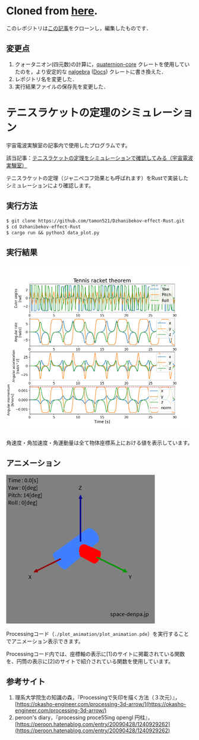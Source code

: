 # Cloned from [here](https://github.com/HamaguRe/tennis_racket_theorem).
このレポジトリは[この記事](https://github.com/HamaguRe/tennis_racket_theorem.git)をクローンし，編集したものです．

## 変更点
1. クォータニオン(四元数)の計算に，[quaternion-core](https://github.com/HamaguRe/quaternion-core) クレートを使用していたのを，より安定的な [nalgebra](https://github.com/dimforge/nalgebra) ([Docs](https://docs.rs/nalgebra/latest/nalgebra/)) クレートに書き換えた．
2. レポジトリ名を変更した．
3. 実行結果ファイルの保存先を変更した．

#  テニスラケットの定理のシミュレーション

宇宙電波実験室の記事内で使用したプログラムです。

該当記事：[テニスラケットの定理をシミュレーションで確認してみる（宇宙電波実験室）](https://space-denpa.jp/2022/12/11/tennis-racket-theorem-quaternion/)

テニスラケットの定理（ジャニベコフ効果とも呼ばれます）をRustで実装したシミュレーションにより確認します。

## 実行方法

```
$ git clone https://github.com/tamon521/Dzhanibekov-effect-Rust.git
$ cd Dzhanibekov-effect-Rust
$ cargo run && python3 data_plot.py
```

## 実行結果

![result](./figure/result.png)

角速度・角加速度・角運動量は全て物体座標系上における値を表示しています。

## アニメーション

![animation](./figure/animation.gif)

Processingコード（`./plot_animation/plot_animation.pde`）を実行することでアニメーション表示できます。

Processingコード内では、座標軸の表示に[1]のサイトに掲載されている関数を、円筒の表示に[2]のサイトで紹介されている関数を使用しています。

## 参考サイト
1. 理系大学院生の知識の森，『Processingで矢印を描く方法（３次元）』，[https://okasho-engineer.com/processing-3d-arrow/](https://okasho-engineer.com/processing-3d-arrow/)
2. peroon's diary，『processing proce55ing opengl 円柱』，[https://peroon.hatenablog.com/entry/20090428/1240929262](https://peroon.hatenablog.com/entry/20090428/1240929262)
